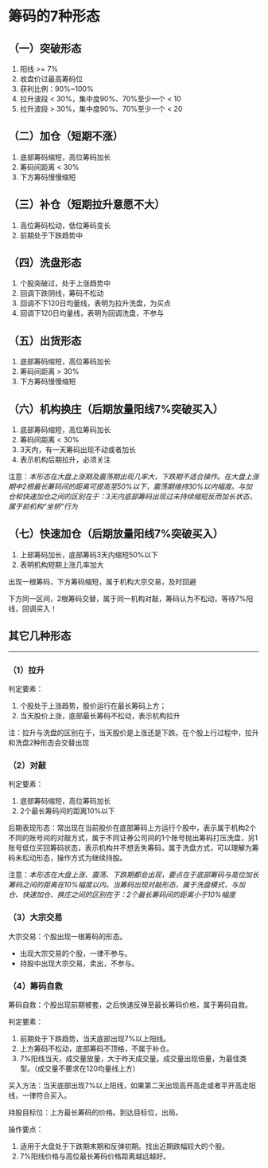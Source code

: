 # 筹码的7种形态

## （一）突破形态

1. 阳线 >= 7%
2. 收盘价过最高筹码位
3. 获利比例：90%~100%
4. 拉升波段 < 30%，集中度90%、70%至少一个 < 10
5. 拉升波段 > 30%，集中度90%、70%至少一个 < 20

## （二）加仓（短期不涨）

1. 底部筹码缩短，高位筹码加长
2. 筹码间距离 < 30%
3. 下方筹码慢慢缩短

## （三）补仓（短期拉升意愿不大）

1. 高位筹码松动，低位筹码变长
2. 前期处于下跌趋势中

## （四）洗盘形态

1. 个股突破过，处于上涨趋势中
2. 回调下跌阴线，筹码不松动
3. 回调不下120日均量线，表明为拉升洗盘，为买点
4. 回调下120日均量线，表明为回调洗盘，不参与

## （五）出货形态

1. 底部筹码缩短，高位筹码加长
2. 筹码间距离 > 30%
3. 下方筹码慢慢缩短

## （六）机构换庄（后期放量阳线7%突破买入）

1. 底部筹码缩短，高位筹码加长
2. 筹码间距离 < 30%
3. 3天内，有一天筹码出现不动或者加长
4. 表示机构后期拉升，必须关注

注意：_本形态在大盘上涨期及震荡期出现几率大，下跌期不适合操作。在大盘上涨期中2根最长筹码间的距离可提高至50%以下，震荡期维持30%以内幅度。与加仓和快速加仓之间的区别在于：3天内底部筹码出现过未持续缩短反而加长状态，属于前机构“坐轿”行为_

## （七）快速加仓（后期放量阳线7%突破买入）

1. 上部筹码加长，底部筹码3天内缩短50%以下
2. 表明机构短期上涨几率加大

出现一根筹码，下方筹码缩短，属于机构大宗交易，及时回避

下方同一区间，2根筹码交替，属于同一机构对敲，筹码认为不松动，等待7%阳线，回调买入！

## 其它几种形态

---

### （1）拉升

判定要素：

1. 个股处于上涨趋势，股价运行在最长筹码上方；
2. 当天股价上涨，底部最长筹码不松动，表示机构拉升

注：拉升与洗盘的区别在于，当天股价是上涨还是下跌。在个股上行过程中，拉升和洗盘2种形态会交替出现

### （2）对敲

判定要素：

1. 底部筹码缩短，高位筹码加长
2. 2个最长筹码间的距离10%以下

后期表现形态：常出现在当前股价在底部筹码上方运行个股中，表示属于机构2个不同的账号间的对敲方式，属于不同证券公司间的1个账号抛出筹码打压洗盘，另1账号低位买回筹码状态，表示机构并不想丢失筹码，属于洗盘方式，可以理解为筹码未松动形态，操作方式为继续持股。

注意：_本形态在大盘上涨、震荡、下跌期都会出现，要点在于底部筹码与高位加长筹码之间的距离在10%幅度以内。当筹码出现对敲形态，属于洗盘模式，与加仓、快速加仓、换庄之间的区别在于：2个最长筹码间的距离小于10%幅度_

### （3）大宗交易

大宗交易：个股出现一根筹码的形态。

- 出现大宗交易的个股，一律不参与。
- 持股中出现大宗交易，卖出，不参与。

### （4）筹码自救

筹码自救：个股出现前期被套，之后快速反弹至最长筹码价格，属于筹码自救。

判定要素：

1. 前期处于下跌趋势，当天底部出现7%以上阳线。
2. 上方筹码不松动，底部筹码不顶格，不属于补仓。
3. 7%阳线当天，成交量放量，大于昨天成交量。成交量出现倍量，为最佳类型。（成交量不要求在120均量线上方）

买入方法：当天底部出现7%以上阳线，如果第二天出现高开高走或者平开高走阳线，一律符合买入。

持股目标位：上方最长筹码的价格。到达目标位，出局。

操作要点：

1. 适用于大盘处于下跌期末期和反弹初期。找出近期跌幅较大的个股。
2. 7%阳线价格与高位最长筹码价格距离越远越好。
